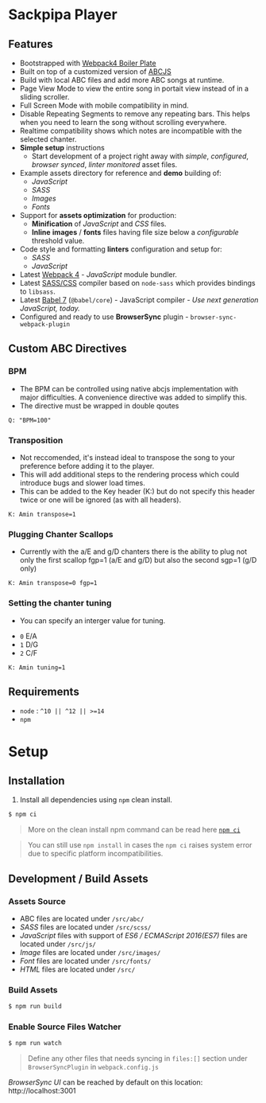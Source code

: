 # Sackpipa Player

## Features

* Bootstrapped with [Webpack4 Boiler Plate](https://weareathlon.github.io/frontend-webpack-boilerplate/)
* Built on top of a customized version of [ABCJS](https://paulrosen.github.io/abcjs/)
* Build with local ABC files and add more ABC songs at runtime.
* Page View Mode to view the entire song in portait view instead of in a sliding scroller.
* Full Screen Mode with mobile compatibility in mind.
* Disable Repeating Segments to remove any repeating bars. This helps when you need to learn the song without scrolling everywhere.
* Realtime compatibility shows which notes are incompatible with the selected chanter.
* **Simple setup** instructions
  * Start development of a project right away with *simple*, *configured*, *browser synced*, *linter monitored* asset files.
* Example assets directory for reference and **demo** building of:
  * *JavaScript*
  * *SASS*
  * *Images*
  * *Fonts*
* Support for **assets optimization** for production:
  * **Minification** of *JavaScript* and *CSS* files.
  * **Inline** **images** / **fonts** files having file size below a *configurable* threshold value.
* Code style and formatting **linters** configuration and setup for:
  * *SASS*
  * *JavaScript*
* Latest [Webpack 4](https://github.com/webpack/webpack) - *JavaScript* module bundler.
* Latest [SASS/CSS](https://github.com/sass/node-sass) compiler based on `node-sass` which provides bindings to `libsass`.
* Latest [Babel 7](https://github.com/babel/babel) (`@babel/core`) - JavaScript compiler - _Use next generation JavaScript, today._
* Configured and ready to use **BrowserSync** plugin - `browser-sync-webpack-plugin`

## Custom ABC Directives

### BPM

* The BPM can be controlled using native abcjs implementation with major difficulties. A convenience directive was added to simplify this.
* The directive must be wrapped in double qoutes
```
Q: "BPM=100"
```

### Transposition

* Not reccomended, it's instead ideal to transpose the song to your preference before adding it to the player. 
* This will add additional steps to the rendering process which could introduce bugs and slower load times.
* This can be added to the Key header (K:) but do not specify this header twice or one will be ignored (as with all headers).
```
K: Amin transpose=1
```

### Plugging Chanter Scallops

* Currently with the a/E and g/D chanters there is the ability to plug not only the first scallop fgp=1 (a/E and g/D) but also the second sgp=1 (g/D only)

```
K: Amin transpose=0 fgp=1
```

### Setting the chanter tuning

* You can specify an interger value for tuning.
- `0` E/A
- `1` D/G
- `2` C/F

```
K: Amin tuning=1
```

## Requirements

* `node` : `^10 || ^12 || >=14`
* `npm`

# Setup

## Installation

1. Install all dependencies using `npm` clean install. 

```sh 
$ npm ci
```

> More on the clean install npm command can be read here [`npm ci`](https://docs.npmjs.com/cli/ci.html)

> You can still use `npm install` in cases the `npm ci` raises system error due to specific platform incompatibilities.

## Development / Build Assets

### Assets Source

* ABC files are located under `/src/abc/`
* _SASS_ files are located under `/src/scss/`
* _JavaScript_ files with support of _ES6 / ECMAScript 2016(ES7)_ files are located under `/src/js/`
* _Image_ files are located under `/src/images/`
* _Font_ files are located under `/src/fonts/`
* _HTML_ files are located under `/src/`

### Build Assets

```sh
$ npm run build
```

### Enable Source Files Watcher

```sh
$ npm run watch
```

> Define any other files that needs syncing in `files:[]` section under `BrowserSyncPlugin` in `webpack.config.js`

*BrowserSync UI* can be reached by default on this location: http://localhost:3001


